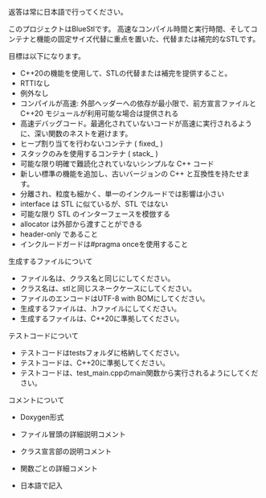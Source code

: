 返答は常に日本語で行ってください。

このプロジェクトはBlueStlです。
高速なコンパイル時間と実行時間、そしてコンテナと機能の固定サイズ代替に重点を置いた、代替または補完的なSTLです。

目標は以下になります。
- C++20の機能を使用して、STLの代替または補完を提供すること。
- RTTIなし
- 例外なし
- コンパイルが高速: 外部ヘッダーへの依存が最小限で、前方宣言ファイルと C++20 モジュールが利用可能な場合は提供される
- 高速デバッグコード。最適化されていないコードが高速に実行されるように、深い関数のネストを避けます。
- ヒープ割り当てを行わないコンテナ ( fixed_ )
- スタックのみを使用するコンテナ ( stack_ )
- 可能な限り明確で難読化されていないシンプルな C++ コード
- 新しい標準の機能を追加し、古いバージョンの C++ と互換性を持たせます。
- 分離され、粒度も細かく、単一のインクルードでは影響は小さい
- interface は STL に似ているが、STL ではない
- 可能な限り STL のインターフェースを模倣する
- allocator は外部から渡すことができる
- header-only であること
- インクルードガードは#pragma onceを使用すること

生成するファイルについて
- ファイル名は、クラス名と同じにしてください。
- クラス名は、stlと同じスネークケースにしてください。
- ファイルのエンコードはUTF-8 with BOMにしてください。
- 生成するファイルは、.hファイルにしてください。
- 生成するファイルは、C++20に準拠してください。

テストコードについて
- テストコードはtestsフォルダに格納してください。
- テストコードは、C++20に準拠してください。
- テストコードは、test_main.cppのmain関数から実行されるようにしてください。

コメントについて
- Doxygen形式
- ファイル冒頭の詳細説明コメント
- クラス宣言部の説明コメント
- 関数ごとの詳細コメント

- 日本語で記入